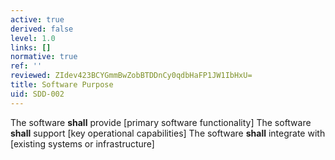 ```yaml
---
active: true
derived: false
level: 1.0
links: []
normative: true
ref: ''
reviewed: ZIdev423BCYGmmBwZobBTDDnCy0qdbHaFP1JW1IbHxU=
title: Software Purpose
uid: SDD-002
---
```


The software **shall** provide [primary software functionality]
The software **shall** support [key operational capabilities]
The software **shall** integrate with [existing systems or infrastructure]
